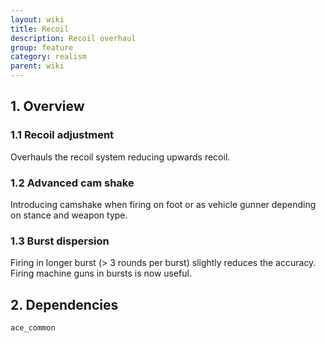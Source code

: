 ```yaml
---
layout: wiki
title: Recoil
description: Recoil overhaul
group: feature
category: realism
parent: wiki
---
```


## 1. Overview

### 1.1 Recoil adjustment
Overhauls the recoil system reducing upwards recoil.

### 1.2 Advanced cam shake
Introducing camshake when firing on foot or as vehicle gunner depending on stance and weapon type.

### 1.3 Burst dispersion
Firing in longer burst (> 3 rounds per burst) slightly reduces the accuracy. Firing machine guns in bursts is now useful.

## 2. Dependencies

`ace_common`
